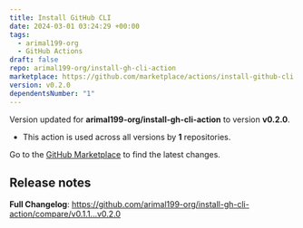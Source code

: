 ```yaml
---
title: Install GitHub CLI
date: 2024-03-01 03:24:29 +00:00
tags:
  - arimal199-org
  - GitHub Actions
draft: false
repo: arimal199-org/install-gh-cli-action
marketplace: https://github.com/marketplace/actions/install-github-cli
version: v0.2.0
dependentsNumber: "1"
---
```



Version updated for **arimal199-org/install-gh-cli-action** to version **v0.2.0**.
- This action is used across all versions by **1** repositories.

Go to the [GitHub Marketplace](https://github.com/marketplace/actions/install-github-cli) to find the latest changes.

## Release notes

**Full Changelog**: https://github.com/arimal199-org/install-gh-cli-action/compare/v0.1.1...v0.2.0
